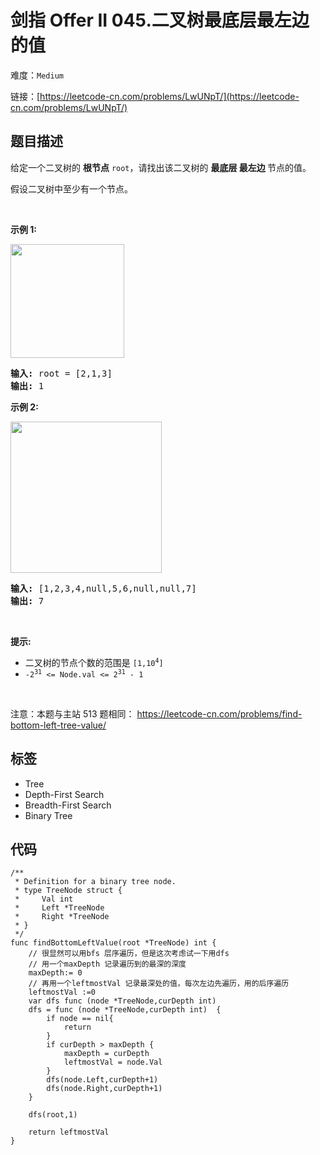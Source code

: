 # 剑指 Offer II 045.二叉树最底层最左边的值

难度：`Medium`

 链接：[https://leetcode-cn.com/problems/LwUNpT/](https://leetcode-cn.com/problems/LwUNpT/)

## 题目描述

<p>给定一个二叉树的 <strong>根节点</strong> <code>root</code>，请找出该二叉树的&nbsp;<strong>最底层&nbsp;最左边&nbsp;</strong>节点的值。</p>

<p>假设二叉树中至少有一个节点。</p>

<p>&nbsp;</p>

<p><strong>示例 1:</strong></p>

<p><img src="https://assets.leetcode.com/uploads/2020/12/14/tree1.jpg" style="width: 182px; " /></p>

<pre>
<strong>输入: </strong>root = [2,1,3]
<strong>输出: </strong>1
</pre>

<p><strong>示例 2: </strong></p>

<p><img src="https://assets.leetcode.com/uploads/2020/12/14/tree2.jpg" style="width: 242px; " /><strong> </strong></p>

<pre>
<strong>输入: </strong>[1,2,3,4,null,5,6,null,null,7]
<strong>输出: </strong>7
</pre>

<p>&nbsp;</p>

<p><strong>提示:</strong></p>

<ul>
	<li>二叉树的节点个数的范围是 <code>[1,10<sup>4</sup>]</code></li>
	<li><meta charset="UTF-8" /><code>-2<sup>31</sup>&nbsp;&lt;= Node.val &lt;= 2<sup>31</sup>&nbsp;- 1</code>&nbsp;</li>
</ul>

<p>&nbsp;</p>

<p><meta charset="UTF-8" />注意：本题与主站 513&nbsp;题相同：&nbsp;<a href="https://leetcode-cn.com/problems/find-bottom-left-tree-value/">https://leetcode-cn.com/problems/find-bottom-left-tree-value/</a></p>

## 标签

 - Tree 
 - Depth-First Search 
 - Breadth-First Search 
 - Binary Tree 

## 代码

```golang
/**
 * Definition for a binary tree node.
 * type TreeNode struct {
 *     Val int
 *     Left *TreeNode
 *     Right *TreeNode
 * }
 */
func findBottomLeftValue(root *TreeNode) int {
    // 很显然可以用bfs 层序遍历，但是这次考虑试一下用dfs
    // 用一个maxDepth 记录遍历到的最深的深度
    maxDepth:= 0 
    // 再用一个leftmostVal 记录最深处的值，每次左边先遍历，用的后序遍历
    leftmostVal :=0
    var dfs func (node *TreeNode,curDepth int) 
    dfs = func (node *TreeNode,curDepth int)  {
        if node == nil{
            return 
        }
        if curDepth > maxDepth {
            maxDepth = curDepth
            leftmostVal = node.Val
        }
        dfs(node.Left,curDepth+1)
        dfs(node.Right,curDepth+1)
    }

    dfs(root,1)

    return leftmostVal
}
```